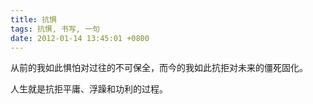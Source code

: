 ```yaml
---
title: 抗惧
tags: 抗惧, 书写, 一句
date: 2012-01-14 13:45:01 +0800
---
```



从前的我如此惧怕对过往的不可保全，而今的我如此抗拒对未来的僵死固化。

人生就是抗拒平庸、浮躁和功利的过程。


